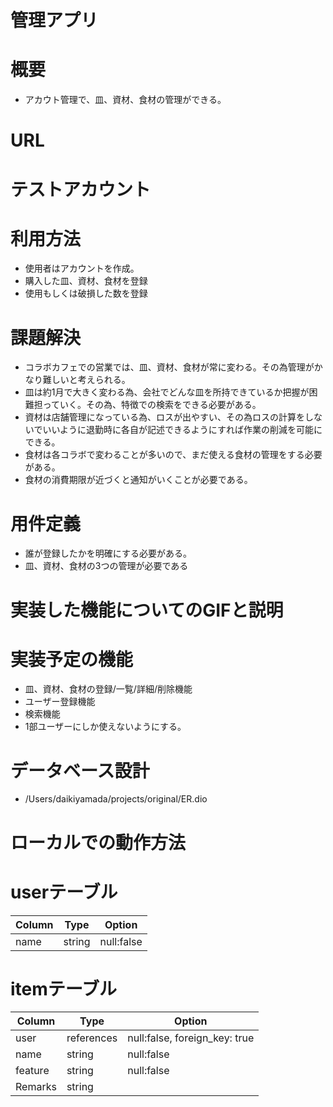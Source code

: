 # 管理アプリ

# 概要
- アカウト管理で、皿、資材、食材の管理ができる。
# URL

# テストアカウント

# 利用方法
- 使用者はアカウントを作成。
- 購入した皿、資材、食材を登録
- 使用もしくは破損した数を登録

# 課題解決
- コラボカフェでの営業では、皿、資材、食材が常に変わる。その為管理がかなり難しいと考えられる。
- 皿は約1月で大きく変わる為、会社でどんな皿を所持できているか把握が困難担っていく。その為、特徴での検索をできる必要がある。
- 資材は店舗管理になっている為、ロスが出やすい、その為ロスの計算をしないでいいように退勤時に各自が記述できるようにすれば作業の削減を可能にできる。
- 食材は各コラボで変わることが多いので、まだ使える食材の管理をする必要がある。
- 食材の消費期限が近づくと通知がいくことが必要である。

# 用件定義
- 誰が登録したかを明確にする必要がある。
- 皿、資材、食材の3つの管理が必要である

# 実装した機能についてのGIFと説明

# 実装予定の機能
- 皿、資材、食材の登録/一覧/詳細/削除機能
- ユーザー登録機能
- 検索機能
- 1部ユーザーにしか使えないようにする。

# データベース設計
- /Users/daikiyamada/projects/original/ER.dio
# ローカルでの動作方法


# userテーブル
| Column           | Type    | Option     |
|------------------|---------|------------|
| name             | string  | null:false |

# itemテーブル
| Column           | Type      | Option                         |
|----------------- | ---------- |------------------------------ |
| user             | references | null:false, foreign_key: true |
| name             | string     | null:false                    |
| feature          | string     | null:false                    |
| Remarks          | string     |                               |
